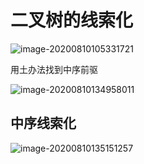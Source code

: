 # 二叉树的线索化

![image-20200810105331721](https://cdn.jsdelivr.net/gh/KimYangOfCat/MyPicStorage/2021-CSPostgraduate-408/20200810105331.png)

用土办法找到中序前驱

![image-20200810134958011](https://cdn.jsdelivr.net/gh/KimYangOfCat/MyPicStorage/2021-CSPostgraduate-408/20200810135203.png)

## 中序线索化

![image-20200810135151257](https://cdn.jsdelivr.net/gh/KimYangOfCat/MyPicStorage/2021-CSPostgraduate-408/20200810135151.png)